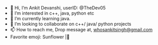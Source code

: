 - 👋 Hi, I’m Ankit Devanshi, userID: @TheDev05
- 👀 I’m interested in c++, java, python etc
- 🌱 I’m currently learning java.
- 💞️ I’m looking to collaborate on c++/ java/ python projects
- 📫 How to reach me,
Drop message at, whosankitsingh@gmail.com
- Favorite emoji: Sunflower |🌻

<!---
TheDev05/TheDev05 is a ✨ special ✨ repository because its `README.md` (this file) appears on your GitHub profile.
You can click the Preview link to take a look at your changes.
--->
